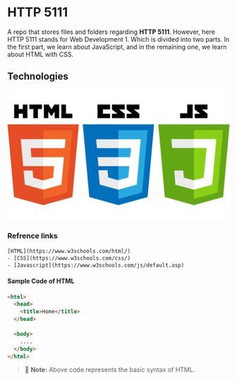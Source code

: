 # HTTP 5111

A repo that stores files and folders regarding **HTTP 5111**. However, here HTTP 5111 stands for Web Development 1. Which is divided into two parts. In the first part, we learn about JavaScript, and in the remaining one, we learn about HTML with CSS.

## Technologies

![HTML,CSS, Javascript](/_readme/tech.png)

### Refrence links

    [HTML](https://www.w3schools.com/html/)
    - [CSS](https://www.w3schools.com/css/)
    - [Javascript](https://www.w3schools.com/js/default.asp)

#### Sample Code of HTML

```html
<html>
  <head>
    <title>Home</title>
  </head>

  <body>
    ....
  </body>
</html>
```

> :memo: **Note:** Above code represents the basic syntax of HTML.
